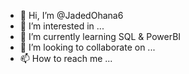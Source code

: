 - 👋 Hi, I’m @JadedOhana6
- 👀 I’m interested in ...
- 🌱 I’m currently learning SQL & PowerBI
- 💞️ I’m looking to collaborate on ...
- 📫 How to reach me ...

<!---
JadedOhana6/JadedOhana6 is a ✨ special ✨ repository because its `README.md` (this file) appears on your GitHub profile.
You can click the Preview link to take a look at your changes.
--->
